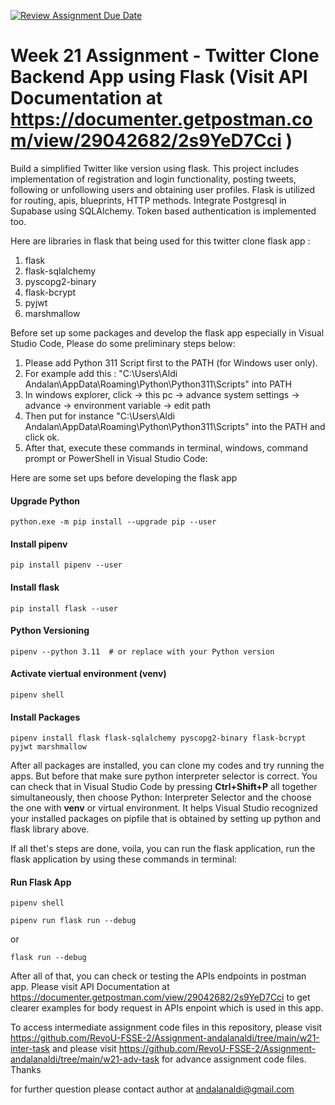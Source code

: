 [![Review Assignment Due Date](https://classroom.github.com/assets/deadline-readme-button-24ddc0f5d75046c5622901739e7c5dd533143b0c8e959d652212380cedb1ea36.svg)](https://classroom.github.com/a/ecFNqaXc)

# Week 21 Assignment - Twitter Clone Backend App using Flask (Visit API Documentation at https://documenter.getpostman.com/view/29042682/2s9YeD7Cci )

Build a simplified Twitter like version using flask. This project includes implementation of registration and login functionality, posting tweets, following or unfollowing users and obtaining user profiles. Flask is utilized for routing, apis, blueprints, HTTP methods. Integrate Postgresql in Supabase using SQLAlchemy. Token based authentication is implemented too.

Here are libraries in flask that being used for this twitter clone flask app :

1. flask 
2. flask-sqlalchemy 
3. pyscopg2-binary 
4. flask-bcrypt 
5. pyjwt 
6. marshmallow

Before set up some packages and develop the flask app especially in Visual Studio Code, Please do some preliminary steps below:

1. Please add Python 311 Script first to the PATH (for Windows user only).
2. For example add this : "C:\Users\Aldi Andalan\AppData\Roaming\Python\Python311\Scripts" into PATH
3. In windows explorer, click -> this pc -> advance system settings -> advance -> environment variable -> edit path
4. Then put for instance "C:\Users\Aldi Andalan\AppData\Roaming\Python\Python311\Scripts" into the PATH and click ok.
5. After that, execute these commands in terminal, windows, command prompt or PowerShell in Visual Studio Code:  

Here are some set ups before developing the flask app

#### Upgrade Python
``` 
python.exe -m pip install --upgrade pip --user
```
#### Install pipenv
``` 
pip install pipenv --user
```
#### Install flask
``` 
pip install flask --user 
```
#### Python Versioning
``` 
pipenv --python 3.11  # or replace with your Python version
```
#### Activate viertual environment (venv)
``` 
pipenv shell
```
#### Install Packages
``` 
pipenv install flask flask-sqlalchemy pyscopg2-binary flask-bcrypt pyjwt marshmallow
```
After all packages are installed, you can clone my codes and try running the apps. But before that make sure python interpreter selector is correct. You can check that in Visual Studio Code by pressing **Ctrl+Shift+P** all together simultaneously, then choose Python: Interpreter Selector and the choose the one with **venv** or virtual environment. It helps Visual Studio recognized your installed packages on pipfile that is obtained by setting up python and flask library above.

If all thet's steps are done, voila, you can run the flask application, run the flask application by using these commands in terminal:

#### Run Flask App
``` 
pipenv shell
```

``` 
pipenv run flask run --debug
```
or
``` 
flask run --debug
```

After all of that, you can check or testing the APIs endpoints in postman app. Please visit API Documentation at https://documenter.getpostman.com/view/29042682/2s9YeD7Cci to get clearer examples for body request in APIs enpoint which is used in this app.

To access intermediate assignment code files in this repository, please visit https://github.com/RevoU-FSSE-2/Assignment-andalanaldi/tree/main/w21-inter-task and please visit https://github.com/RevoU-FSSE-2/Assignment-andalanaldi/tree/main/w21-adv-task for advance assignment code files. Thanks

for further question please contact author at andalanaldi@gmail.com